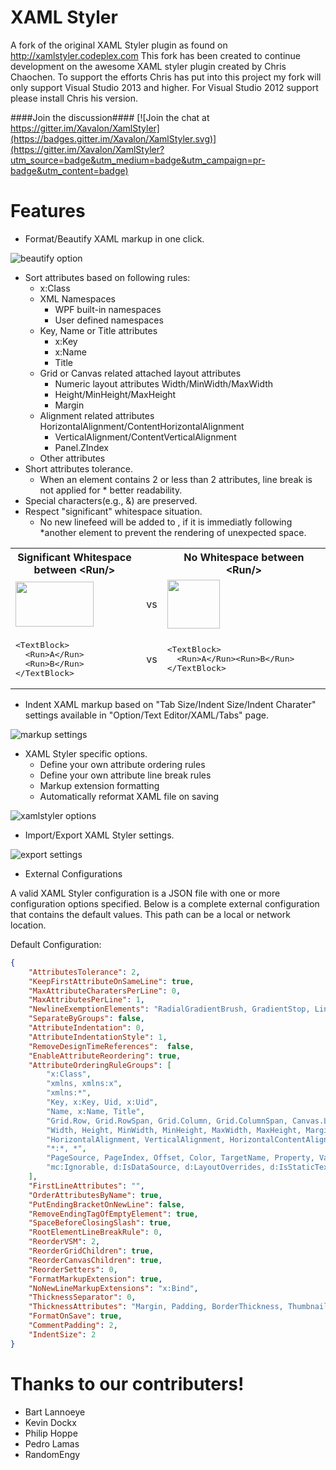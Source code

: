 XAML Styler
==========
A fork of the original XAML Styler plugin as found on http://xamlstyler.codeplex.com
This fork has been created to continue development on the awesome XAML styler plugin created by Chris Chaochen. To support the efforts Chris has put into this project my fork will only support Visual Studio 2013 and higher. For Visual Studio 2012 support please install Chris his version.

####Join the discussion####
[![Join the chat at https://gitter.im/Xavalon/XamlStyler](https://badges.gitter.im/Xavalon/XamlStyler.svg)](https://gitter.im/Xavalon/XamlStyler?utm_source=badge&utm_medium=badge&utm_campaign=pr-badge&utm_content=badge) 

Features
==========
* Format/Beautify XAML markup in one click. 

<img src="http://i59.tinypic.com/fehok3.jpg" alt="beautify option" />

* Sort attributes based on following rules:
  * x:Class 
  * XML Namespaces 
    * WPF built-in namespaces 
    *  User defined namespaces 
  * Key, Name or Title attributes 
    * x:Key 
    * x:Name 
    * Title 
  * Grid or Canvas related attached layout attributes 
    * Numeric layout attributes Width/MinWidth/MaxWidth 
    * Height/MinHeight/MaxHeight 
    * Margin 
  * Alignment related attributes HorizontalAlignment/ContentHorizontalAlignment 
    * VerticalAlignment/ContentVerticalAlignment 
    * Panel.ZIndex 
  * Other attributes 
* Short attributes tolerance. 
  * When an element contains 2 or less than 2 attributes, line break is not applied for * better readability. 
* Special characters(e.g., &) are preserved. 
* Respect "significant" whitespace situation. 
  * No new linefeed will be added to <Run/>, if it is immediatly following *another element to prevent the rendering of unexpected space. 

<table>
<tbody>
<tr>
<th width="350">Significant Whitespace between &lt;Run/&gt;<br>
</th>
<th>&nbsp;</th>
<th width="350">No Whitespace between &lt;Run/&gt;</th>
</tr>
<tr>
<td><img src="http://xamlstyler.codeplex.com/download?DownloadId=156790" alt="" width="125" height="72"></td>
<td>&nbsp;vs</td>
<td><img src="http://xamlstyler.codeplex.com/download?DownloadId=156789" alt="" width="84" height="78"></td>
</tr>
<tr>
<td>
<div>
<pre><span>&lt;</span><span>TextBlock</span><span>&gt;</span><br>  <span>&lt;</span><span>Run</span><span>&gt;</span>A<span>&lt;/</span><span>Run</span><span>&gt;</span><br>  <span>&lt;</span><span>Run</span><span>&gt;</span>B<span>&lt;/</span><span>Run</span><span>&gt;</span><br><span>&lt;/</span><span>TextBlock</span><span>&gt;</span><br></pre>
</div>
</td>
<td>&nbsp;vs</td>
<td>
<div>
<pre><span>&lt;</span><span>TextBlock</span><span>&gt;</span><br>  <span>&lt;</span><span>Run</span><span>&gt;</span>A<span>&lt;/</span><span>Run</span><span>&gt;</span><span>&lt;</span><span>Run</span><span>&gt;</span>B<span>&lt;/</span><span>Run</span><span>&gt;</span><br><span>&lt;/</span><span>TextBlock</span><span>&gt;</span><br></pre>
</div>
</td>
</tr>
</tbody>
</table>

* Indent XAML markup based on "Tab Size/Indent Size/Indent Charater" settings available in "Option/Text Editor/XAML/Tabs" page. 

<img src="http://i60.tinypic.com/106x5pi.jpg" alt="markup settings" />

* XAML Styler specific options. 
  * Define your own attribute ordering rules 
  * Define your own attribute line break rules 
  * Markup extension formatting 
  * Automatically reformat XAML file on saving 
  
<img src="http://i62.tinypic.com/11tbpqp.jpg" alt="xamlstyler options" /> 
  
* Import/Export XAML Styler settings. 

<img src="http://i59.tinypic.com/o8doon.jpg" alt="export settings" />

* External Configurations

A valid XAML Styler configuration is a JSON file with one or more configuration options specified. Below is a complete external configuration that contains the default values. This path can be a local or network location.

Default Configuration:
```json
{
    "AttributesTolerance": 2,
    "KeepFirstAttributeOnSameLine": true,
    "MaxAttributeCharatersPerLine": 0,
    "MaxAttributesPerLine": 1,
    "NewlineExemptionElements": "RadialGradientBrush, GradientStop, LinearGradientBrush, ScaleTransfom, SkewTransform, RotateTransform, TranslateTransform, Trigger, Condition, Setter",
    "SeparateByGroups": false,
    "AttributeIndentation": 0,
    "AttributeIndentationStyle": 1,
    "RemoveDesignTimeReferences":  false,
    "EnableAttributeReordering": true,
    "AttributeOrderingRuleGroups": [
        "x:Class",
        "xmlns, xmlns:x",
        "xmlns:*",
        "Key, x:Key, Uid, x:Uid",
        "Name, x:Name, Title",
        "Grid.Row, Grid.RowSpan, Grid.Column, Grid.ColumnSpan, Canvas.Left, Canvas.Top, Canvas.Right, Canvas.Bottom",
        "Width, Height, MinWidth, MinHeight, MaxWidth, MaxHeight, Margin",
        "HorizontalAlignment, VerticalAlignment, HorizontalContentAlignment, VerticalContentAlignment, Panel.ZIndex",
        "*:*, *",
        "PageSource, PageIndex, Offset, Color, TargetName, Property, Value, StartPoint, EndPoint",
        "mc:Ignorable, d:IsDataSource, d:LayoutOverrides, d:IsStaticText"
    ],
    "FirstLineAttributes": "",
    "OrderAttributesByName": true,
    "PutEndingBracketOnNewLine": false,
    "RemoveEndingTagOfEmptyElement": true,
    "SpaceBeforeClosingSlash": true,
    "RootElementLineBreakRule": 0,
    "ReorderVSM": 2,
    "ReorderGridChildren": true,
    "ReorderCanvasChildren": true,
    "ReorderSetters": 0,
    "FormatMarkupExtension": true,
    "NoNewLineMarkupExtensions": "x:Bind",
    "ThicknessSeparator": 0,
    "ThicknessAttributes": "Margin, Padding, BorderThickness, ThumbnailClipMargin",
    "FormatOnSave": true,
    "CommentPadding": 2,
    "IndentSize": 2
}
```

Thanks to our contributers!
===========================
* Bart Lannoeye
* Kevin Dockx
* Philip Hoppe
* Pedro Lamas
* RandomEngy
